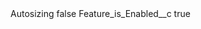 <?xml version="1.0" encoding="UTF-8"?>
<CustomMetadata xmlns="http://soap.sforce.com/2006/04/metadata" xmlns:xsi="http://www.w3.org/2001/XMLSchema-instance" xmlns:xsd="http://www.w3.org/2001/XMLSchema">
    <label>Autosizing</label>
    <protected>false</protected>
    <values>
        <field>Feature_is_Enabled__c</field>
        <value xsi:type="xsd:boolean">true</value>
    </values>
</CustomMetadata>
